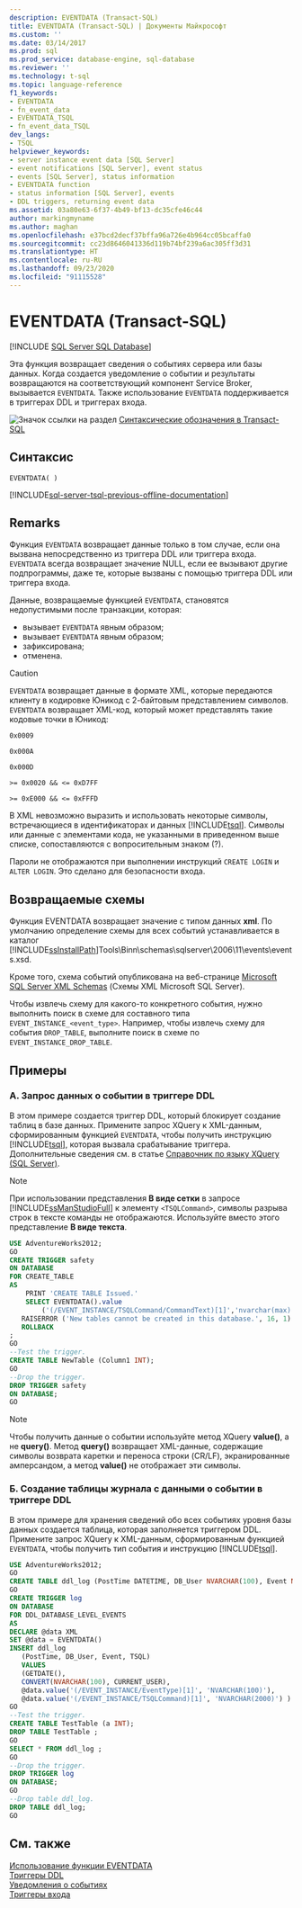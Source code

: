 ```yaml
---
description: EVENTDATA (Transact-SQL)
title: EVENTDATA (Transact-SQL) | Документы Майкрософт
ms.custom: ''
ms.date: 03/14/2017
ms.prod: sql
ms.prod_service: database-engine, sql-database
ms.reviewer: ''
ms.technology: t-sql
ms.topic: language-reference
f1_keywords:
- EVENTDATA
- fn_event_data
- EVENTDATA_TSQL
- fn_event_data_TSQL
dev_langs:
- TSQL
helpviewer_keywords:
- server instance event data [SQL Server]
- event notifications [SQL Server], event status
- events [SQL Server], status information
- EVENTDATA function
- status information [SQL Server], events
- DDL triggers, returning event data
ms.assetid: 03a80e63-6f37-4b49-bf13-dc35cfe46c44
author: markingmyname
ms.author: maghan
ms.openlocfilehash: e37bcd2decf37bffa96a726e4b964cc05bcaffa0
ms.sourcegitcommit: cc23d8646041336d119b74bf239a6ac305ff3d31
ms.translationtype: HT
ms.contentlocale: ru-RU
ms.lasthandoff: 09/23/2020
ms.locfileid: "91115528"
---
```

# <a name="eventdata-transact-sql"></a>EVENTDATA (Transact-SQL)
[!INCLUDE [SQL Server SQL Database](../../includes/applies-to-version/sql-asdb.md)]

Эта функция возвращает сведения о событиях сервера или базы данных. Когда создается уведомление о событии и результаты возвращаются на соответствующий компонент Service Broker, вызывается `EVENTDATA`. Также использование `EVENTDATA` поддерживается в триггерах DDL и триггерах входа.  
  
 ![Значок ссылки на раздел](../../database-engine/configure-windows/media/topic-link.gif "Значок ссылки на раздел") [Синтаксические обозначения в Transact-SQL](../../t-sql/language-elements/transact-sql-syntax-conventions-transact-sql.md)  
  
## <a name="syntax"></a>Синтаксис  
  
```syntaxsql
EVENTDATA( )
```

[!INCLUDE[sql-server-tsql-previous-offline-documentation](../../includes/sql-server-tsql-previous-offline-documentation.md)]

## <a name="remarks"></a>Remarks  
Функция `EVENTDATA` возвращает данные только в том случае, если она вызвана непосредственно из триггера DDL или триггера входа. `EVENTDATA` всегда возвращает значение NULL, если ее вызывают другие подпрограммы, даже те, которые вызваны с помощью триггера DDL или триггера входа.
  
Данные, возвращаемые функцией `EVENTDATA`, становятся недопустимыми после транзакции, которая:

+ вызывает `EVENTDATA` явным образом;
+ вызывает `EVENTDATA` явным образом;
+ зафиксирована;
+ отменена.  
  
> [!CAUTION]  
>  `EVENTDATA` возвращает данные в формате XML, которые передаются клиенту в кодировке Юникод с 2-байтовым представлением символов. `EVENTDATA` возвращает XML-код, который может представлять такие кодовые точки в Юникод:  
>   
>  `0x0009`  
>   
>  `0x000A`  
>   
>  `0x000D`  
>   
>  `>= 0x0020 && <= 0xD7FF`  
>   
>  `>= 0xE000 && <= 0xFFFD`  
>   
>  В XML невозможно выразить и использовать некоторые символы, встречающиеся в идентификаторах и данных [!INCLUDE[tsql](../../includes/tsql-md.md)]. Символы или данные с элементами кода, не указанными в приведенном выше списке, сопоставляются с вопросительным знаком (?).  
  
Пароли не отображаются при выполнении инструкций `CREATE LOGIN` и `ALTER LOGIN`. Это сделано для безопасности входа.  
  
## <a name="schemas-returned"></a>Возвращаемые схемы  
Функция EVENTDATA возвращает значение с типом данных **xml**. По умолчанию определение схемы для всех событий устанавливается в каталог [!INCLUDE[ssInstallPath](../../includes/ssinstallpath-md.md)]Tools\Binn\schemas\sqlserver\2006\11\events\events.xsd.  
  
Кроме того, схема событий опубликована на веб-странице [Microsoft SQL Server XML Schemas](https://go.microsoft.com/fwlink/?LinkID=31850) (Схемы XML Microsoft SQL Server).  
  
Чтобы извлечь схему для какого-то конкретного события, нужно выполнить поиск в схеме для составного типа `EVENT_INSTANCE_<event_type>`. Например, чтобы извлечь схему для события `DROP_TABLE`, выполните поиск в схеме по `EVENT_INSTANCE_DROP_TABLE`.  
  
## <a name="examples"></a>Примеры  
  
### <a name="a-querying-event-data-in-a-ddl-trigger"></a>A. Запрос данных о событии в триггере DDL  
В этом примере создается триггер DDL, который блокирует создание таблиц в базе данных. Примените запрос XQuery к XML-данным, сформированным функцией `EVENTDATA`, чтобы получить инструкцию [!INCLUDE[tsql](../../includes/tsql-md.md)], которая вызвала срабатывание триггера. Дополнительные сведения см. в статье [Справочник по языку XQuery (SQL Server)](../../xquery/xquery-language-reference-sql-server.md).  
  
> [!NOTE]  
>  При использовании представления **В виде сетки** в запросе [!INCLUDE[ssManStudioFull](../../includes/ssmanstudiofull-md.md)] к элементу `<TSQLCommand>`, символы разрыва строк в тексте команды не отображаются. Используйте вместо этого представление **В виде текста**.  
  
```sql  
USE AdventureWorks2012;  
GO  
CREATE TRIGGER safety   
ON DATABASE   
FOR CREATE_TABLE   
AS   
    PRINT 'CREATE TABLE Issued.'  
    SELECT EVENTDATA().value  
        ('(/EVENT_INSTANCE/TSQLCommand/CommandText)[1]','nvarchar(max)')  
   RAISERROR ('New tables cannot be created in this database.', 16, 1)   
   ROLLBACK  
;  
GO  
--Test the trigger.  
CREATE TABLE NewTable (Column1 INT);  
GO  
--Drop the trigger.  
DROP TRIGGER safety  
ON DATABASE;  
GO  
```  
  
> [!NOTE]  
>  Чтобы получить данные о событии используйте метод XQuery **value()**, а не **query()**. Метод **query()** возвращает XML-данные, содержащие символы возврата каретки и переноса строки (CR/LF), экранированные амперсандом, а метод **value()** не отображает эти символы.  
  
### <a name="b-creating-a-log-table-with-event-data-in-a-ddl-trigger"></a>Б. Создание таблицы журнала с данными о событии в триггере DDL  
В этом примере для хранения сведений обо всех событиях уровня базы данных создается таблица, которая заполняется триггером DDL. Примените запрос XQuery к XML-данным, сформированным функцией `EVENTDATA`, чтобы получить тип события и инструкцию [!INCLUDE[tsql](../../includes/tsql-md.md)].  
  
```sql 
USE AdventureWorks2012;  
GO  
CREATE TABLE ddl_log (PostTime DATETIME, DB_User NVARCHAR(100), Event NVARCHAR(100), TSQL NVARCHAR(2000));  
GO  
CREATE TRIGGER log   
ON DATABASE   
FOR DDL_DATABASE_LEVEL_EVENTS   
AS  
DECLARE @data XML  
SET @data = EVENTDATA()  
INSERT ddl_log   
   (PostTime, DB_User, Event, TSQL)   
   VALUES   
   (GETDATE(),   
   CONVERT(NVARCHAR(100), CURRENT_USER),   
   @data.value('(/EVENT_INSTANCE/EventType)[1]', 'NVARCHAR(100)'),   
   @data.value('(/EVENT_INSTANCE/TSQLCommand)[1]', 'NVARCHAR(2000)') ) ;  
GO  
--Test the trigger.  
CREATE TABLE TestTable (a INT);  
DROP TABLE TestTable ;  
GO  
SELECT * FROM ddl_log ;  
GO  
--Drop the trigger.  
DROP TRIGGER log  
ON DATABASE;  
GO  
--Drop table ddl_log.  
DROP TABLE ddl_log;  
GO  
```  
  
## <a name="see-also"></a>См. также  
 [Использование функции EVENTDATA](../../relational-databases/triggers/use-the-eventdata-function.md)   
 [Триггеры DDL](../../relational-databases/triggers/ddl-triggers.md)   
 [Уведомления о событиях](../../relational-databases/service-broker/event-notifications.md)   
 [Триггеры входа](../../relational-databases/triggers/logon-triggers.md)  
  
  
